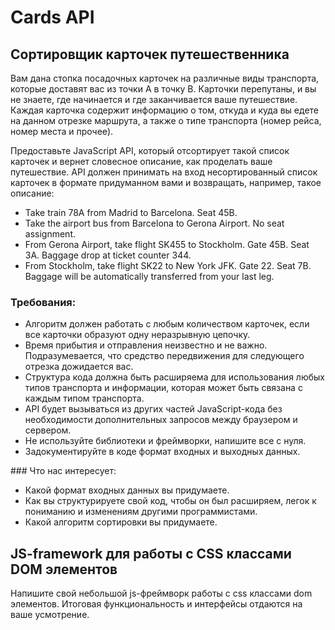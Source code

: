 # Cards API
## Сортировщик карточек путешественника

Вам дана стопка посадочных карточек на различные виды транспорта, которые доставят вас из точки A в точку B. Карточки перепутаны, и вы не знаете, где начинается и где заканчивается ваше путешествие. Каждая карточка содержит информацию о том, откуда и куда вы едете на данном отрезке маршрута, а также о типе транспорта (номер рейса, номер места и прочее).


Предоставьте JavaScript API, который отсортирует такой список карточек и вернет словесное описание, как проделать ваше путешествие. API должен принимать на вход несортированный список карточек в формате придуманном вами и возвращать, например, такое описание:

<ul>
<li>Take train 78A from Madrid to Barcelona. Seat 45B.</li>
<li>Take the airport bus from Barcelona to Gerona Airport. No seat assignment.</li>
<li>From Gerona Airport, take flight SK455 to Stockholm. Gate 45B. Seat 3A. Baggage drop at ticket counter 344.</li>
<li>From Stockholm, take flight SK22 to New York JFK. Gate 22. Seat 7B. Baggage will be automatically transferred from your last leg.</li>
</ul>


### Требования:
<ul>
<li>Алгоритм должен работать с любым количеством карточек, если все карточки образуют одну неразрывную цепочку.</li>
<li>Время прибытия и отправления неизвестно и не важно. Подразумевается, что средство передвижения для следующего отрезка дожидается вас.</li>
<li>Структура кода должна быть расширяема для использования любых типов транспорта и информации, которая может быть связана с каждым типом транспорта.</li>
<li>API будет вызываться из других частей JavaScript-кода без необходимости дополнительных запросов между браузером и сервером.</li>
<li>Не используйте библиотеки и фреймворки, напишите все с нуля.</li>
<li>Задокументируйте в коде формат входных и выходных данных.</li>
</ul>
### Что нас интересует:
<ul>
<li>Какой формат входных данных вы придумаете.</li>
<li>Как вы структурируете свой код, чтобы он был расширяем, легок к пониманию и изменениям другими программистами.</li>
<li>Какой алгоритм сортировки вы придумаете.</li>
</ul>

## JS-framework для работы c CSS классами DOM элементов
Напишите свой небольшой js-фреймворк работы с css классами dom элементов. Итоговая функциональность и интерфейсы отдаются на ваше усмотрение.
